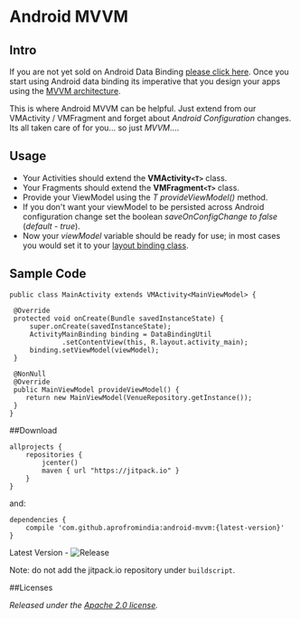 # **Android MVVM**

## **Intro**
If you are not yet sold on Android Data Binding [please click here](https://developer.android.com/topic/libraries/data-binding/index.html). Once you start using Android data binding its imperative that you design your apps using the [MVVM architecture](https://www.codeproject.com/Articles/100175/Model-View-ViewModel-MVVM-Explained).

This is where Android MVVM can be helpful. Just extend from our VMActivity / VMFragment and forget about *Android Configuration* changes. Its all taken care of for you... so just *MVVM*....

## **Usage**
 - Your Activities should extend the **VMActivity`<T>`** class.
 - Your Fragments should extend the **VMFragment`<T>`** class.
 - Provide your ViewModel using the *T provideViewModel()* method.
 - If you don't want your viewModel to be persisted across Android configuration change set the boolean *saveOnConfigChange  to false* (*default - true*).
 - Now your *viewModel* variable should be ready for use; in most cases you would set it to your [layout binding class](https://developer.android.com/topic/libraries/data-binding/index.html).

## **Sample Code**

    public class MainActivity extends VMActivity<MainViewModel> {

     @Override
     protected void onCreate(Bundle savedInstanceState) {
         super.onCreate(savedInstanceState);
         ActivityMainBinding binding = DataBindingUtil
                 .setContentView(this, R.layout.activity_main);
         binding.setViewModel(viewModel);
     }

     @NonNull
     @Override
     public MainViewModel provideViewModel() {
        return new MainViewModel(VenueRepository.getInstance());
     }
    }


##Download

    allprojects {
        repositories {
            jcenter()
            maven { url "https://jitpack.io" }
        }
    }

and:

    dependencies {
        compile 'com.github.aprofromindia:android-mvvm:{latest-version}'
    }

Latest Version - ![Release](https://jitpack.io/v/aprofromindia/android-mvvm.svg)

Note: do not add the jitpack.io repository under `buildscript`.

##Licenses

*Released under the [Apache 2.0 license](https://www.apache.org/licenses/LICENSE-2.0).*


